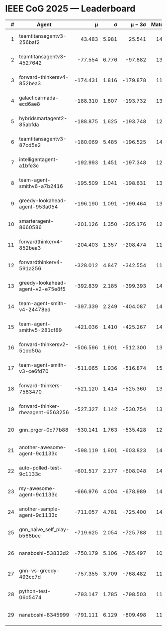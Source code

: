 # IEEE CoG 2025 — Leaderboard

| # | Agent | μ | σ | μ − 3σ | Matches | Updated |
|---:|---|---:|---:|---:|---:|---|
| 1 | teamtitansagentv3-256baf2 | 43.483 | 5.981 | 25.541 | 14418 | 2025-08-22 06:20 |
| 2 | teamtitansagentv3-4527642 | -77.554 | 6.776 | -97.882 | 13752 | 2025-08-22 06:20 |
| 3 | forward-thinkersv4-852bea3 | -174.431 | 1.816 | -179.878 | 11312 | 2025-08-22 06:20 |
| 4 | galacticarmada-ecd6ae8 | -188.310 | 1.807 | -193.732 | 13440 | 2025-08-22 06:20 |
| 5 | hybridsmartagent2-85abfda | -188.875 | 1.625 | -193.748 | 12493 | 2025-08-22 06:20 |
| 6 | teamtitansagentv3-87cd5e2 | -180.069 | 5.485 | -196.525 | 14846 | 2025-08-22 06:20 |
| 7 | intelligentagent-a1bfe3c | -192.993 | 1.451 | -197.348 | 12049 | 2025-08-22 06:20 |
| 8 | team-agent-smithv6-a7b2416 | -195.509 | 1.041 | -198.631 | 13800 | 2025-08-22 06:20 |
| 9 | greedy-lookahead-agent-953a054 | -196.190 | 1.091 | -199.464 | 13554 | 2025-08-22 06:20 |
| 10 | smarteragent-8660586 | -201.126 | 1.350 | -205.176 | 12031 | 2025-08-22 06:20 |
| 11 | forwardthinkerv4-852bea3 | -204.403 | 1.357 | -208.474 | 11521 | 2025-08-22 06:20 |
| 12 | forwardthinkerv4-591a256 | -328.012 | 4.847 | -342.554 | 11752 | 2025-08-22 06:20 |
| 13 | greedy-lookahead-agent-v2-e75e8f5 | -392.839 | 2.185 | -399.393 | 14014 | 2025-08-22 06:20 |
| 14 | team-agent-smith-v4-24478ed | -397.339 | 2.249 | -404.087 | 14622 | 2025-08-22 06:20 |
| 15 | team-agent-smithv5-281cf89 | -421.036 | 1.410 | -425.267 | 14160 | 2025-08-22 06:20 |
| 16 | forward-thinkersv2-51dd50a | -506.596 | 1.901 | -512.300 | 13848 | 2025-08-22 06:20 |
| 17 | team-agent-smith-v3-ce6fd70 | -511.065 | 1.936 | -516.874 | 15302 | 2025-08-22 06:20 |
| 18 | forward-thinkers-7583470 | -521.120 | 1.414 | -525.360 | 13200 | 2025-08-22 06:20 |
| 19 | forward-thinker-rheaagent-6563256 | -527.327 | 1.142 | -530.754 | 13688 | 2025-08-22 06:20 |
| 20 | gnn_prgcr-0c77b88 | -530.141 | 1.763 | -535.428 | 12710 | 2025-08-22 06:20 |
| 21 | another-awesome-agent-9c1133c | -598.119 | 1.901 | -603.823 | 14900 | 2025-08-22 06:20 |
| 22 | auto-polled-test-9c1133c | -601.517 | 2.177 | -608.048 | 14140 | 2025-08-22 06:20 |
| 23 | my-awesome-agent-9c1133c | -666.976 | 4.004 | -678.989 | 14280 | 2025-08-22 06:20 |
| 24 | another-sample-agent-9c1133c | -711.057 | 4.781 | -725.400 | 14100 | 2025-08-22 06:20 |
| 25 | gnn_naive_self_play-b568bee | -719.625 | 2.054 | -725.788 | 11160 | 2025-08-22 06:20 |
| 26 | nanaboshi-53833d2 | -750.179 | 5.106 | -765.497 | 10840 | 2025-08-22 06:20 |
| 27 | gnn-vs-greedy-493cc7d | -757.355 | 3.709 | -768.482 | 11580 | 2025-08-22 06:20 |
| 28 | python-test-06d5474 | -793.147 | 1.785 | -798.503 | 11640 | 2025-08-22 06:20 |
| 29 | nanaboshi-8345999 | -791.111 | 6.129 | -809.498 | 11810 | 2025-08-22 06:20 |
